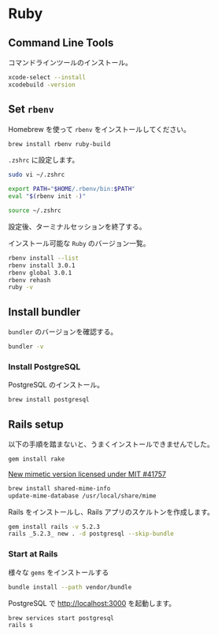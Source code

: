 # Ruby

## Command Line Tools

コマンドラインツールのインストール。

```bash
xcode-select --install
xcodebuild -version
```

## Set `rbenv`

Homebrew を使って `rbenv` をインストールしてください。

```bash
brew install rbenv ruby-build
```

`.zshrc` に設定します。

```bash
sudo vi ~/.zshrc

export PATH="$HOME/.rbenv/bin:$PATH"
eval "$(rbenv init -)"

source ~/.zshrc
```

設定後、ターミナルセッションを終了する。

インストール可能な `Ruby` のバージョン一覧。

```bash
rbenv install --list
rbenv install 3.0.1
rbenv global 3.0.1
rbenv rehash
ruby -v
```

## Install bundler

`bundler` のバージョンを確認する。

```bash
bundler -v
```

### Install PostgreSQL

PostgreSQL のインストール。

```bash
brew install postgresql
```

## Rails setup

以下の手順を踏まないと、うまくインストールできませんでした。

```bash
gem install rake
```

[New mimetic version licensed under MIT #41757](https://github.com/rails/rails/issues/41757#issuecomment-808362531)

```bash
brew install shared-mime-info
update-mime-database /usr/local/share/mime
```

Rails をインストールし、Rails アプリのスケルトンを作成します。

```bash
gem install rails -v 5.2.3
rails _5.2.3_ new . -d postgresql --skip-bundle
```

### Start at Rails

様々な `gems` をインストールする

```bash
bundle install --path vendor/bundle
```

PostgreSQL で [http://localhost:3000](http://localhost:3000) を起動します。

```bash
brew services start postgresql
rails s
```
